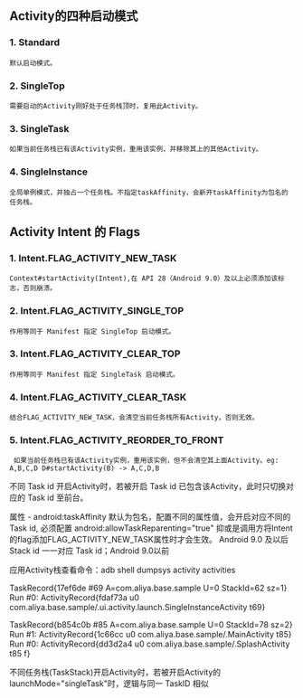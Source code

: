 ## Activity的四种启动模式

### 1. Standard  
    默认启动模式。
    
### 2. SingleTop  
    需要启动的Activity刚好处于任务栈顶时，复用此Activity。
    
### 3. SingleTask  
    如果当前任务栈已有该Activity实例，重用该实例，并移除其上的其他Activity。

### 4. SingleInstance  
    全局单例模式，并独占一个任务栈。不指定taskAffinity，会新开taskAffinity为包名的任务栈。

## Activity Intent 的 Flags  

### 1. Intent.FLAG_ACTIVITY_NEW_TASK  
    Context#startActivity(Intent),在 API 28（Android 9.0）及以上必须添加该标志，否则崩溃。
    
### 2. Intent.FLAG_ACTIVITY_SINGLE_TOP  
    作用等同于 Manifest 指定 SingleTop 启动模式。

### 3. Intent.FLAG_ACTIVITY_CLEAR_TOP 
    作用等同于 Manifest 指定 SingleTask 启动模式。
    
### 4. Intent.FLAG_ACTIVITY_CLEAR_TASK 
    结合FLAG_ACTIVITY_NEW_TASK，会清空当前任务栈所有Activity，否则无效。
    
### 5. Intent.FLAG_ACTIVITY_REORDER_TO_FRONT
     如果当前任务栈已有该Activity实例，重用该实例，但不会清空其上面Activity。eg: A,B,C,D D#startActivity(B) -> A,C,D,B


不同 Task id 开启Activity时，若被开启 Task id 已包含该Activity，此时只切换对应的 Task id 至前台。

属性 - android:taskAffinity 默认为包名，配置不同的属性值，会开启对应不同的 Task id, 必须配置 android:allowTaskReparenting="true" 抑或是调用方将Intent的flag添加FLAG_ACTIVITY_NEW_TASK属性时才会生效。
Android 9.0 及以后 Stack id 一一对应 Task id；Android 9.0以前
    
应用Activity栈查看命令：adb shell dumpsys activity activities

 TaskRecord{17ef6de #69 A=com.aliya.base.sample U=0 StackId=62 sz=1}
        Run #0: ActivityRecord{fdaf73a u0 com.aliya.base.sample/.ui.activity.launch.SingleInstanceActivity t69}
        
 TaskRecord{b854c0b #85 A=com.aliya.base.sample U=0 StackId=78 sz=2}
        Run #1: ActivityRecord{1c66cc u0 com.aliya.base.sample/.MainActivity t85}
        Run #0: ActivityRecord{dd3d2a4 u0 com.aliya.base.sample/.SplashActivity t85 f}

不同任务栈(TaskStack)开启Activity时，若被开启Activity的launchMode="singleTask"时，逻辑与同一 TaskID 相似